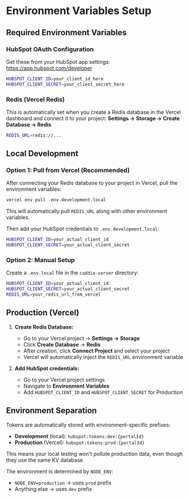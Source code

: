 # Environment Variables Setup

## Required Environment Variables

### HubSpot OAuth Configuration

Get these from your HubSpot app settings: https://app.hubspot.com/developer

```bash
HUBSPOT_CLIENT_ID=your_client_id_here
HUBSPOT_CLIENT_SECRET=your_client_secret_here
```

### Redis (Vercel Redis)

This is automatically set when you create a Redis database in the Vercel dashboard and connect it to your project:
**Settings → Storage → Create Database → Redis**

```bash
REDIS_URL=redis://...
```

## Local Development

### Option 1: Pull from Vercel (Recommended)

After connecting your Redis database to your project in Vercel, pull the environment variables:

```bash
vercel env pull .env.development.local
```

This will automatically pull `REDIS_URL` along with other environment variables.

Then add your HubSpot credentials to `.env.development.local`:

```bash
HUBSPOT_CLIENT_ID=your_actual_client_id
HUBSPOT_CLIENT_SECRET=your_actual_client_secret
```

### Option 2: Manual Setup

Create a `.env.local` file in the `caddie-server` directory:

```bash
HUBSPOT_CLIENT_ID=your_actual_client_id
HUBSPOT_CLIENT_SECRET=your_actual_client_secret
REDIS_URL=your_redis_url_from_vercel
```

## Production (Vercel)

1. **Create Redis Database:**
   - Go to your Vercel project → **Settings → Storage**
   - Click **Create Database** → **Redis**
   - After creation, click **Connect Project** and select your project
   - Vercel will automatically inject the `REDIS_URL` environment variable

2. **Add HubSpot credentials:**
   - Go to your Vercel project settings
   - Navigate to **Environment Variables**
   - Add `HUBSPOT_CLIENT_ID` and `HUBSPOT_CLIENT_SECRET` for Production

## Environment Separation

Tokens are automatically stored with environment-specific prefixes:

- **Development** (local): `hubspot:tokens:dev:{portalId}`
- **Production** (Vercel): `hubspot:tokens:prod:{portalId}`

This means your local testing won't pollute production data, even though they use the same KV database.

The environment is determined by `NODE_ENV`:
- `NODE_ENV=production` → uses `prod` prefix
- Anything else → uses `dev` prefix

